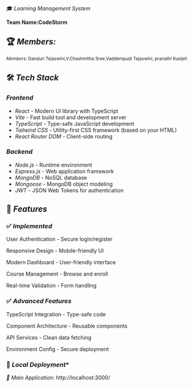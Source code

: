 🎓 *Learning Management System*

**Team Name:CodeStorm**

## 🏆 *Members:*
<small>*Members:* Danduri Tejaswini,V.Chashmitha Sree,Vaddempudi Tejaswini, pranathi Kunjeti </small>

## 🛠 *Tech Stack*

### *Frontend*

- *React* - Modern UI library with TypeScript
- *Vite* - Fast build tool and development server
- *TypeScript* - Type-safe JavaScript development
- *Tailwind CSS* - Utility-first CSS framework (based on your HTML)
- *React Router DOM* - Client-side routing

### *Backend*

- *Node.js* - Runtime environment
- *Express.js* - Web application framework
- *MongoDB* - NoSQL database
- *Mongoose* - MongoDB object modeling
- *JWT* - JSON Web Tokens for authentication

## 🚀 *Features*

### ✅ *Implemented*

User Authentication - Secure login/register

Responsive Design - Mobile-friendly UI

Modern Dashboard - User-friendly interface

Course Management - Browse and enroll

Real-time Validation - Form handling

### ✅ *Advanced Features*

TypeScript Integration - Type-safe code

Component Architecture - Reusable components

API Services - Clean data fetching

Environment Config - Secure deployment

### 🔗 *Local Deployment**
*🎯 Main Application:* http://localhost:3000/

